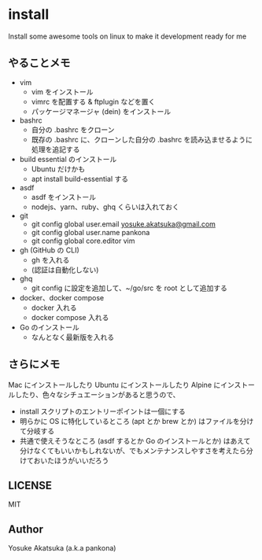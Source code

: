 # install

Install some awesome tools on linux to make it development ready for me

## やることメモ

- vim
  - vim をインストール
  - vimrc を配置する & ftplugin などを置く
  - パッケージマネージャ (dein) をインストール
- bashrc
  - 自分の .bashrc をクローン
  - 既存の .bashrc に、クローンした自分の .bashrc を読み込ませるように処理を追記する
- build essential のインストール
  - Ubuntu だけかも
  - apt install build-essential する
- asdf
  - asdf をインストール
  - nodejs、yarn、ruby、ghq くらいは入れておく
- git
  - git config global user.email yosuke.akatsuka@gmail.com
  - git config global user.name pankona
  - git config global core.editor vim
- gh (GitHub の CLI)
  - gh を入れる
  - (認証は自動化しない)
- ghq
  - git config に設定を追加して、~/go/src を root として追加する
- docker、docker compose
  - docker 入れる
  - docker compose 入れる
- Go のインストール
  - なんとなく最新版を入れる

## さらにメモ

Mac にインストールしたり Ubuntu にインストールしたり Alpine にインストールしたり、色々なシチュエーションがあると思うので、
- install スクリプトのエントリーポイントは一個にする
- 明らかに OS に特化しているところ (apt とか brew とか) はファイルを分けて分岐する
- 共通で使えそうなところ (asdf するとか Go のインストールとか) はあえて分けなくてもいいかもしれないが、でもメンテナンスしやすさを考えたら分けておいたほうがいいだろう

## LICENSE

MIT

## Author


Yosuke Akatsuka (a.k.a pankona)
